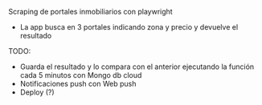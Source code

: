 Scraping de portales inmobiliarios con playwright

- La app busca en 3 portales indicando zona y precio y devuelve el resultado

TODO:

- Guarda el resultado y lo compara con el anterior ejecutando la función cada 5 minutos con Mongo db cloud
- Notificaciones push con Web push
- Deploy (?)
